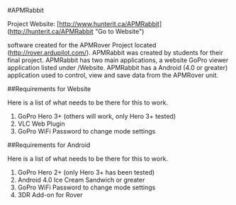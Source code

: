 #APMRabbit 

Project Website: [http://www.hunterit.ca/APMRabbit] (http://hunterit.ca/APMRabbit "Go to Website")

software created for the APMRover Project located (http://rover.ardupilot.com/). 
APMRabbit was created by students for their final project. APMRabbit has two main applications, a website GoPro viewer
application listed under /Website. APMRabbit has a Android (4.0 or greater) application used to control, view and
save data from the APMRover unit. 

##Requirements for Website

Here is a list of what needs to be there for this to work.

1. GoPro Hero 3+ (others will work, only Hero 3+ tested)
2. VLC Web Plugin
3. GoPro WiFi Password to change mode settings


##Requirements for Android

Here is a list of what needs to be there for this to work.

1. GoPro Hero 2+ (only Hero 3+ has been tested)
2. Android 4.0 Ice Cream Sandwich or greater
3. GoPro WiFi Password to change mode settings
4. 3DR Add-on for Rover

